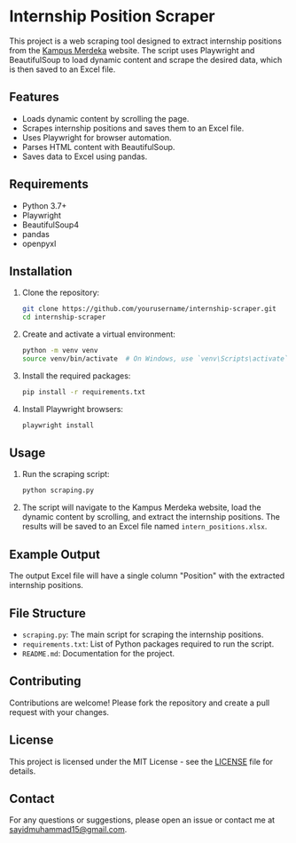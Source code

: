 # Internship Position Scraper

This project is a web scraping tool designed to extract internship positions from the [Kampus Merdeka](https://kampusmerdeka.kemdikbud.go.id/program/magang/browse/) website. The script uses Playwright and BeautifulSoup to load dynamic content and scrape the desired data, which is then saved to an Excel file.

## Features

- Loads dynamic content by scrolling the page.
- Scrapes internship positions and saves them to an Excel file.
- Uses Playwright for browser automation.
- Parses HTML content with BeautifulSoup.
- Saves data to Excel using pandas.

## Requirements

- Python 3.7+
- Playwright
- BeautifulSoup4
- pandas
- openpyxl

## Installation

1. Clone the repository:

    ```sh
    git clone https://github.com/yourusername/internship-scraper.git
    cd internship-scraper
    ```

2. Create and activate a virtual environment:

    ```sh
    python -m venv venv
    source venv/bin/activate  # On Windows, use `venv\Scripts\activate`
    ```

3. Install the required packages:

    ```sh
    pip install -r requirements.txt
    ```

4. Install Playwright browsers:

    ```sh
    playwright install
    ```

## Usage

1. Run the scraping script:

    ```sh
    python scraping.py
    ```

2. The script will navigate to the Kampus Merdeka website, load the dynamic content by scrolling, and extract the internship positions. The results will be saved to an Excel file named `intern_positions.xlsx`.

## Example Output

The output Excel file will have a single column "Position" with the extracted internship positions.

## File Structure

- `scraping.py`: The main script for scraping the internship positions.
- `requirements.txt`: List of Python packages required to run the script.
- `README.md`: Documentation for the project.

## Contributing

Contributions are welcome! Please fork the repository and create a pull request with your changes.

## License

This project is licensed under the MIT License - see the [LICENSE](LICENSE) file for details.

## Contact

For any questions or suggestions, please open an issue or contact me at [sayidmuhammad15@gmail.com](mailto:sayidmuhammad15@gmail.com).


